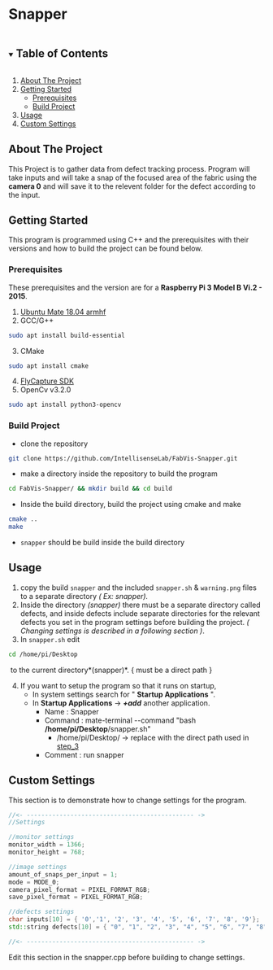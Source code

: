 # Snapper

<details open="open">
  <summary><h2 style="display: inline-block">Table of Contents</h2></summary>
  <ol>
    <li>
      <a href="#about-the-project">About The Project</a>
    </li>
    <li>
      <a href="#getting-started">Getting Started</a>
      <ul>
        <li><a href="#prerequisites">Prerequisites</a></li>
        <li><a href="#build-project">Build Project</a></li>
      </ul>
    </li>
    <li><a href="#usage">Usage</a></li>
    <li><a href="#custom-settings">Custom Settings</a></li>
  </ol>
</details>

## About The Project

This Project is to gather data from defect tracking process. Program will take inputs and will take a snap of the focused area of the fabric using the **camera 0** and will save it to the relevent folder for the defect according to the input.

## Getting Started

This program is programmed using C++ and the prerequisites with their versions and how to build the project can be found below.

### Prerequisites

These prerequisites and the version are for a **Raspberry Pi 3 Model B Vi.2 - 2015**.

1. [Ubuntu Mate 18.04 armhf](https://releases.ubuntu-mate.org/archived/bionic/armhf/ubuntu-mate-18.04.2-beta1-desktop-armhf+raspi-ext4.img.xz)
2. GCC/G++

```sh
sudo apt install build-essential
```

3. CMake

```sh
sudo apt install cmake
```

4. [FlyCapture SDK](https://flir.app.boxcn.net/v/Flycapture2SDK/file/434084777399)
5. OpenCv v3.2.0

```sh
sudo apt install python3-opencv
```



### Build Project

- clone the repository

```sh
git clone https://github.com/IntellisenseLab/FabVis-Snapper.git
```

- make a directory inside the repository to build the program

```sh
cd FabVis-Snapper/ && mkdir build && cd build
```

- Inside the build directory, build the project using cmake and make

```sh
cmake ..
make
```

- `snapper` should be build inside the build directory



## Usage

1. copy the build `snapper` and the included `snapper.sh` & `warning.png` files to a separate directory *( Ex: snapper).*
2.  Inside the directory *(snapper)* there must be a separate directory called defects, and inside defects include separate directories for the relevant defects you set in the program settings before building the project. *( Changing settings is described in a following section )*.
3. In `snapper.sh` edit 

```sh
cd /home/pi/Desktop
```

​	to the current directory*(snapper)*. { must be a direct path }

4. If you want to setup the program so that it runs on startup,
   - In system settings search for " **Startup Applications** ".
   - In **Startup Applications** -> ***+add*** another application.
     - Name : Snapper
     - Command : mate-terminal --command "bash **/home/pi/Desktop**/snapper.sh"
       - /home/pi/Desktop/ -> replace with the direct path used in <u>step_3</u>
     - Comment : run snapper

## Custom Settings

This section is to demonstrate how to change settings for the program.

```c++
//<- ---------------------------------------------- ->
//Settings

//monitor settings
monitor_width = 1366;
monitor_height = 768;

//image settings
amount_of_snaps_per_input = 1;
mode = MODE_0;
camera_pixel_format = PIXEL_FORMAT_RGB;
save_pixel_format = PIXEL_FORMAT_RGB;

//defects settings
char inputs[10] = { '0','1', '2', '3', '4', '5', '6', '7', '8', '9'};
std::string defects[10] = { "0", "1", "2", "3", "4", "5", "6", "7", "8", "9"}; //defects should be the set for needed defects, NOTE: Relevent Directories must be created maually.

//<- ---------------------------------------------- ->
```
Edit this section in the snapper.cpp before building to change settings.